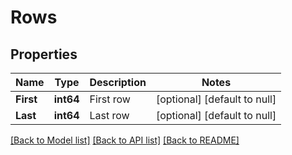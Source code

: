 # Rows

## Properties
Name | Type | Description | Notes
------------ | ------------- | ------------- | -------------
**First** | **int64** | First row | [optional] [default to null]
**Last** | **int64** | Last row | [optional] [default to null]

[[Back to Model list]](../README.md#documentation-for-models) [[Back to API list]](../README.md#documentation-for-api-endpoints) [[Back to README]](../README.md)


